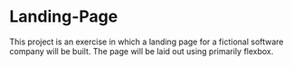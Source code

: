 # Landing-Page
This project is an exercise in which a landing page for a fictional 
software company will be built. The page will be laid out using primarily 
flexbox.
